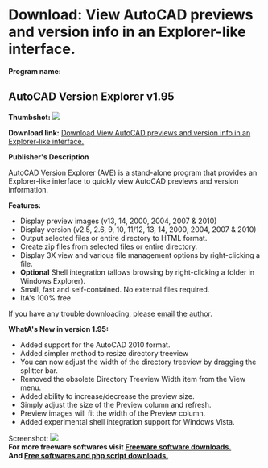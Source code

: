 # Download: View AutoCAD previews and version info in an Explorer-like interface.

**Program name:**

## AutoCAD Version Explorer v1.95

  
**Thumbshot:** ![](http://www.freewarefiles.com/screenshot/autocad_ve_md.gif)   
  
**Download link:** [Download View AutoCAD previews and version info in an Explorer-like interface.](http://freesoftwares.boysofts.com/AutoCAD-Version-Explorer-V_program_8199.html)  
  


**Publisher's Description**  
  


AutoCAD Version Explorer (AVE) is a stand-alone program that provides an Explorer-like interface to quickly view AutoCAD previews and version information. 

**Features:**

  * Display preview images (v13, 14, 2000, 2004, 2007 & 2010) 
  * Display version (v2.5, 2.6, 9, 10, 11/12, 13, 14, 2000, 2004, 2007 & 2010) 
  * Output selected files or entire directory to HTML format. 
  * Create zip files from selected files or entire directory. 
  * Display 3X view and various file management options by right-clicking a file. 
  * **Optional** Shell integration (allows browsing by right-clicking a folder in Windows Explorer). 
  * Small, fast and self-contained. No external files required. 
  * ItA's 100% free 

If you have any trouble downloading, please [email the author](%5C%22mailto:support@jmsware.com%5C%22). 

**WhatA's New in version 1.95:**

  * Added support for the AutoCAD 2010 format. 
  * Added simpler method to resize directory treeview 
  * You can now adjust the width of the directory treeview by dragging the splitter bar. 
  * Removed the obsolete Directory Treeview Width item from the View menu. 
  * Added ability to increase/decrease the preview size. 
  * Simply adjust the size of the Preview column and refresh. 
  * Preview images will fit the width of the Preview column. 
  * Added experimental shell integration support for Windows Vista. 

  
  
Screenshot: ![](http://www.freewarefiles.com/screenshot/autocad_ve.gif)   
**For more freeware softwares visit [Freeware software downloads.](http://freesoftwares.boysofts.com/)**   
**And [Free softwares and php script downloads.](http://www.boysofts.com/)**
